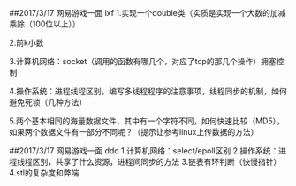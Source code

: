 ##2017/3/17 网易游戏一面 lxf
1.实现一个double类（实质是实现一个大数的加减乘除（100位以上））

2.前k小数

3.计算机网络：socket（调用的函数有哪几个，对应了tcp的那几个操作）拥塞控制

4.操作系统：进程线程区别，编写多线程程序的注意事项，线程同步的机制，如何避免死锁（几种方法）

5.两个基本相同的海量数据文件，其中有一个字符不同，如何快速比较（MD5），如果两个数据文件有一部分不同呢？（提示让参考linux上传数据的方法）

##2017/3/17 网易游戏一面 ddd
1.计算机网络：select/epoll区别
2.操作系统：进程线程区别，共享了什么资源，进程间同步的方法
3.链表有环判断（快慢指针）
4.stl的复杂度和弊端
